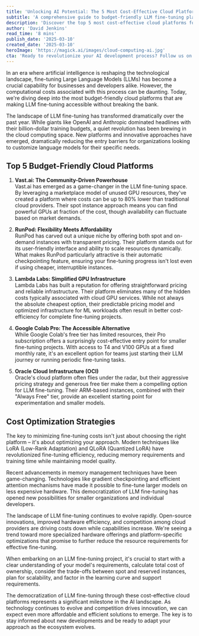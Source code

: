 ```yaml
---
title: 'Unlocking AI Potential: The 5 Most Cost-Effective Cloud Platforms for Fine-tuning LLMs'
subtitle: 'A comprehensive guide to budget-friendly LLM fine-tuning platforms'
description: 'Discover the top 5 most cost-effective cloud platforms for fine-tuning Large Language Models (LLMs). From community-driven solutions like Vast.ai to established players like Google Colab Pro, learn how to optimize your AI development budget while maintaining quality and performance.'
author: 'David Jenkins'
read_time: '8 mins'
publish_date: '2025-03-10'
created_date: '2025-03-10'
heroImage: 'https://magick.ai/images/cloud-computing-ai.jpg'
cta: 'Ready to revolutionize your AI development process? Follow us on LinkedIn at MagickAI to stay at the forefront of cloud computing innovations and join a community of tech pioneers who are reshaping the future of AI.'
---
```


In an era where artificial intelligence is reshaping the technological landscape, fine-tuning Large Language Models (LLMs) has become a crucial capability for businesses and developers alike. However, the computational costs associated with this process can be daunting. Today, we're diving deep into the most budget-friendly cloud platforms that are making LLM fine-tuning accessible without breaking the bank.

The landscape of LLM fine-tuning has transformed dramatically over the past year. While giants like OpenAI and Anthropic dominated headlines with their billion-dollar training budgets, a quiet revolution has been brewing in the cloud computing space. New platforms and innovative approaches have emerged, dramatically reducing the entry barriers for organizations looking to customize language models for their specific needs.

## Top 5 Budget-Friendly Cloud Platforms

1. **Vast.ai: The Community-Driven Powerhouse**  
   Vast.ai has emerged as a game-changer in the LLM fine-tuning space. By leveraging a marketplace model of unused GPU resources, they've created a platform where costs can be up to 80% lower than traditional cloud providers. Their spot instance approach means you can find powerful GPUs at fraction of the cost, though availability can fluctuate based on market demands.

2. **RunPod: Flexibility Meets Affordability**  
   RunPod has carved out a unique niche by offering both spot and on-demand instances with transparent pricing. Their platform stands out for its user-friendly interface and ability to scale resources dynamically. What makes RunPod particularly attractive is their automatic checkpointing feature, ensuring your fine-tuning progress isn't lost even if using cheaper, interruptible instances.

3. **Lambda Labs: Simplified GPU Infrastructure**  
   Lambda Labs has built a reputation for offering straightforward pricing and reliable infrastructure. Their platform eliminates many of the hidden costs typically associated with cloud GPU services. While not always the absolute cheapest option, their predictable pricing model and optimized infrastructure for ML workloads often result in better cost-efficiency for complete fine-tuning projects.

4. **Google Colab Pro: The Accessible Alternative**  
   While Google Colab's free tier has limited resources, their Pro subscription offers a surprisingly cost-effective entry point for smaller fine-tuning projects. With access to T4 and V100 GPUs at a fixed monthly rate, it's an excellent option for teams just starting their LLM journey or running periodic fine-tuning tasks.

5. **Oracle Cloud Infrastructure (OCI)**  
   Oracle's cloud platform often flies under the radar, but their aggressive pricing strategy and generous free tier make them a compelling option for LLM fine-tuning. Their ARM-based instances, combined with their "Always Free" tier, provide an excellent starting point for experimentation and smaller models.

## Cost Optimization Strategies

The key to minimizing fine-tuning costs isn't just about choosing the right platform – it's about optimizing your approach. Modern techniques like LoRA (Low-Rank Adaptation) and QLoRA (Quantized LoRA) have revolutionized fine-tuning efficiency, reducing memory requirements and training time while maintaining model quality.

Recent advancements in memory management techniques have been game-changing. Technologies like gradient checkpointing and efficient attention mechanisms have made it possible to fine-tune larger models on less expensive hardware. This democratization of LLM fine-tuning has opened new possibilities for smaller organizations and individual developers.

The landscape of LLM fine-tuning continues to evolve rapidly. Open-source innovations, improved hardware efficiency, and competition among cloud providers are driving costs down while capabilities increase. We're seeing a trend toward more specialized hardware offerings and platform-specific optimizations that promise to further reduce the resource requirements for effective fine-tuning.

When embarking on an LLM fine-tuning project, it's crucial to start with a clear understanding of your model's requirements, calculate total cost of ownership, consider the trade-offs between spot and reserved instances, plan for scalability, and factor in the learning curve and support requirements.

The democratization of LLM fine-tuning through these cost-effective cloud platforms represents a significant milestone in the AI landscape. As technology continues to evolve and competition drives innovation, we can expect even more affordable and efficient solutions to emerge. The key is to stay informed about new developments and be ready to adapt your approach as the ecosystem evolves.